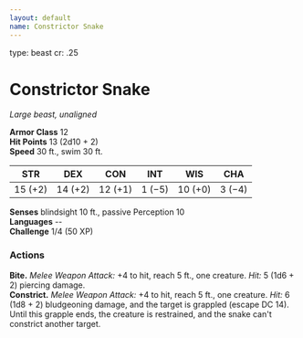 ```yaml
---
layout: default
name: Constrictor Snake
---
```

type: beast
cr: .25

# Constrictor Snake 
_Large beast, unaligned_

**Armor Class** 12    
**Hit Points** 13 (2d10 + 2)    
**Speed** 30 ft., swim 30 ft. 

| STR     | DEX     | CON     | INT     | WIS     | CHA     |
|---------|---------|---------|---------|---------|---------|
| 15 (+2) | 14 (+2) | 12 (+1) | 1 (−5)  | 10 (+0) | 3 (−4)  |   

**Senses** blindsight 10 ft., passive Perception 10    
**Languages** --    
**Challenge** 1/4 (50 XP) 

### Actions    
**Bite.** _Melee Weapon Attack:_ +4 to hit, reach 5 ft., one creature. _Hit:_ 5 (1d6 + 2) piercing damage.    
**Constrict.** _Melee Weapon Attack:_ +4 to hit, reach 5 ft., one creature. _Hit:_ 6 (1d8 + 2) bludgeoning damage, and the target is grappled (escape DC 14). Until this grapple ends, the creature is restrained, and the snake can't constrict another target. 